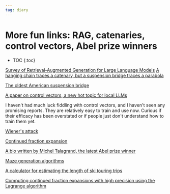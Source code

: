 ```yaml
---
tag: diary
---
```


# More fun links: RAG, catenaries, control vectors, Abel prize winners

* TOC
{:toc}


[Survey of Retrieval-Augmented Generation for Large Language Models](https://arxiv.org/abs/2312.10997)
[A hanging chain traces a catenary, but a suspension bridge traces a parabola](https://en.wikipedia.org/wiki/Catenary#Suspension_bridge_curve)

[The oldest American suspension bridge](https://en.wikipedia.org/wiki/Roebling%27s_Delaware_Aqueduct)

[A paper on control vectors, a new hot topic for local LLMs](https://arxiv.org/abs/2310.01405)

I haven't had much luck fiddling with control vectors, and I haven't seen any promising reports. They are relatively easy to train and use now. Curious if their efficacy has been overstated or if people just don't understand how to train them yet.

[Wiener's attack](https://en.wikipedia.org/wiki/Wiener%27s_attack)

[Continued fraction expansion](https://en.wikipedia.org/wiki/Continued_fraction)

[A bio written by Michel Talagrand, the latest Abel prize winner](https://michel.talagrand.net/longbio.pdf)

[Maze generation algorithms](https://en.wikipedia.org/wiki/Maze_generation_algorithm)

[A calculator for estimating the length of ski touring trips](https://muntercalculation.com/)

[Computing continued fraction expansions with high precision using the Lagrange algorithm](https://stackoverflow.com/questions/41200932/finding-the-continued-fraction-of-21-3-to-very-high-precision)


